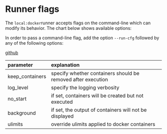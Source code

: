 # Runner flags

The `local:docker`runner accepts flags on the command-line which can modify its behavior. The chart below shows available options:

In order to pass a command-line flag, add the option `--run-cfg` followed by any of the following options:

[github](https://github.com/ipfs/testground/blob/master/pkg/runner/local_docker.go#L49)

| parameter | explanation |
| :--- | :--- |
| keep\_containers | specify whether containers should be removed after execution |
| log\_level | specify the logging verbosity |
| no\_start | if set, containers will be created but not executed |
| background | if set, the output of containers will not be displayed |
| ulimits | override ulimits applied to docker containers |

## 

